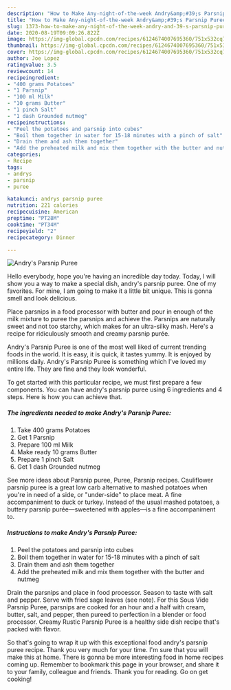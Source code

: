```yaml
---
description: "How to Make Any-night-of-the-week Andry&amp;#39;s Parsnip Puree"
title: "How to Make Any-night-of-the-week Andry&amp;#39;s Parsnip Puree"
slug: 1373-how-to-make-any-night-of-the-week-andry-and-39-s-parsnip-puree
date: 2020-08-19T09:09:26.822Z
image: https://img-global.cpcdn.com/recipes/6124674007695360/751x532cq70/andrys-parsnip-puree-recipe-main-photo.jpg
thumbnail: https://img-global.cpcdn.com/recipes/6124674007695360/751x532cq70/andrys-parsnip-puree-recipe-main-photo.jpg
cover: https://img-global.cpcdn.com/recipes/6124674007695360/751x532cq70/andrys-parsnip-puree-recipe-main-photo.jpg
author: Joe Lopez
ratingvalue: 3.5
reviewcount: 14
recipeingredient:
- "400 grams Potatoes"
- "1 Parsnip"
- "100 ml Milk"
- "10 grams Butter"
- "1 pinch Salt"
- "1 dash Grounded nutmeg"
recipeinstructions:
- "Peel the potatoes and parsnip into cubes"
- "Boil them together in water for 15-18 minutes with a pinch of salt"
- "Drain them and ash them together"
- "Add the preheated milk and mix them together with the butter and nutmeg"
categories:
- Recipe
tags:
- andrys
- parsnip
- puree

katakunci: andrys parsnip puree 
nutrition: 221 calories
recipecuisine: American
preptime: "PT28M"
cooktime: "PT34M"
recipeyield: "2"
recipecategory: Dinner

---
```



![Andry&#39;s Parsnip Puree](https://img-global.cpcdn.com/recipes/6124674007695360/751x532cq70/andrys-parsnip-puree-recipe-main-photo.jpg)

Hello everybody, hope you're having an incredible day today. Today, I will show you a way to make a special dish, andry&#39;s parsnip puree. One of my favorites. For mine, I am going to make it a little bit unique. This is gonna smell and look delicious.

Place parsnips in a food processor with butter and pour in enough of the milk mixture to puree the parsnips and achieve the. Parsnips are naturally sweet and not too starchy, which makes for an ultra-silky mash. Here&#39;s a recipe for ridiculously smooth and creamy parsnip purée.

Andry&#39;s Parsnip Puree is one of the most well liked of current trending foods in the world. It is easy, it is quick, it tastes yummy. It is enjoyed by millions daily. Andry&#39;s Parsnip Puree is something which I've loved my entire life. They are fine and they look wonderful.


To get started with this particular recipe, we must first prepare a few components. You can have andry&#39;s parsnip puree using 6 ingredients and 4 steps. Here is how you can achieve that.

<!--inarticleads1-->

##### The ingredients needed to make Andry&#39;s Parsnip Puree:

1. Take 400 grams Potatoes
1. Get 1 Parsnip
1. Prepare 100 ml Milk
1. Make ready 10 grams Butter
1. Prepare 1 pinch Salt
1. Get 1 dash Grounded nutmeg


See more ideas about Parsnip puree, Puree, Parsnip recipes. Cauliflower parsnip puree is a great low carb alternative to mashed potatoes when you&#39;re in need of a side, or &#34;under-side&#34; to place meat. A fine accompaniment to duck or turkey. Instead of the usual mashed potatoes, a buttery parsnip purée—sweetened with apples—is a fine accompaniment to. 

<!--inarticleads2-->

##### Instructions to make Andry&#39;s Parsnip Puree:

1. Peel the potatoes and parsnip into cubes
1. Boil them together in water for 15-18 minutes with a pinch of salt
1. Drain them and ash them together
1. Add the preheated milk and mix them together with the butter and nutmeg


Drain the parsnips and place in food processor. Season to taste with salt and pepper. Serve with fried sage leaves (see note). For this Sous Vide Parsnip Puree, parsnips are cooked for an hour and a half with cream, butter, salt, and pepper, then pureed to perfection in a blender or food processor. Creamy Rustic Parsnip Puree is a healthy side dish recipe that&#39;s packed with flavor. 

So that's going to wrap it up with this exceptional food andry&#39;s parsnip puree recipe. Thank you very much for your time. I'm sure that you will make this at home. There is gonna be more interesting food in home recipes coming up. Remember to bookmark this page in your browser, and share it to your family, colleague and friends. Thank you for reading. Go on get cooking!
